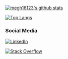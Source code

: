 [![megh16123's github stats](https://github-readme-stats.vercel.app/api?username=megh16123&show_icons=true&theme=radical)](https://github.com/megh16123/)


[![Top Langs](https://github-readme-stats.vercel.app/api/top-langs/?username=megh16123&layout=demo)](https://github.com/anuraghazra/github-readme-stats)

### Social Media
[![LinkedIn](https://img.shields.io/badge/linkedin-%230077B5.svg?style=for-the-badge&logo=linkedin&logoColor=white)](https://www.linkedin.com/in/meghansh-tyagi/)

[![Stack Overflow](https://img.shields.io/badge/-Stackoverflow-FE7A16?style=for-the-badge&logo=stack-overflow&logoColor=white)](https://stackoverflow.com/users/12089526/snoopycoder)

